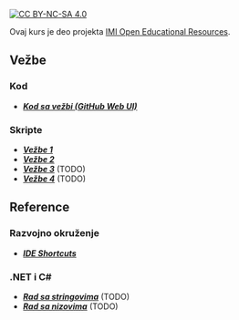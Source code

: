 [![CC BY-NC-SA 4.0][licence-shield]][licence]

Ovaj kurs je deo projekta [IMI Open Educational Resources](https://imioer.github.io).

## Vežbe

### Kod
- [**_Kod sa vežbi (GitHub Web UI)_**](https://github.com/imioer/ds/tree/main/kodovi/vezbe)

### Skripte
- [**_Vežbe 1_**](./skripte/vezbe/01.md)
- [**_Vežbe 2_**](./skripte/vezbe/02.md)
- [**_Vežbe 3_**](./skripte/vezbe/03.md) (TODO)
- [**_Vežbe 4_**](./skripte/vezbe/04.md) (TODO)

## Reference

### Razvojno okruženje
- [**_IDE Shortcuts_**](./shortcuts.md)

### .NET i C#
- [**_Rad sa stringovima_**](./skripte/reference/string.md) (TODO)
- [**_Rad sa nizovima_**](./skripte/reference/array.md) (TODO)


[licence]: http://creativecommons.org/licenses/by-nc-sa/4.0/
[licence-shield]: https://img.shields.io/badge/License-CC%20BY--NC--SA%204.0-lightgrey.svg